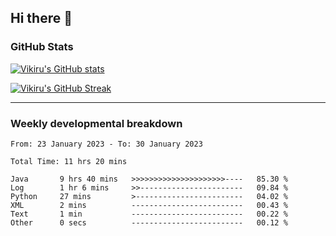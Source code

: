 ## Hi there 👋

### GitHub Stats

[![Vikiru's GitHub stats](https://github-readme-stats.vercel.app/api?username=vikiru&theme=nightowl&include_all_commits=true&count_private=true&hide=stars,contribs&show_icons=true)](https://github.com/anuraghazra/github-readme-stats)

[![Vikiru's GitHub Streak](https://streak-stats.demolab.com/?user=vikiru&theme=nightowl&hide_border=true&date_format=M%20j%5B%2C%20Y%5D)](https://github.com/DenverCoder1/github-readme-streak-stats)

---

### Weekly developmental breakdown

<!--START_SECTION:waka-->

```text
From: 23 January 2023 - To: 30 January 2023

Total Time: 11 hrs 20 mins

Java       9 hrs 40 mins   >>>>>>>>>>>>>>>>>>>>>----   85.30 %
Log        1 hr 6 mins     >>-----------------------   09.84 %
Python     27 mins         >------------------------   04.02 %
XML        2 mins          -------------------------   00.43 %
Text       1 min           -------------------------   00.22 %
Other      0 secs          -------------------------   00.12 %
```

<!--END_SECTION:waka-->

